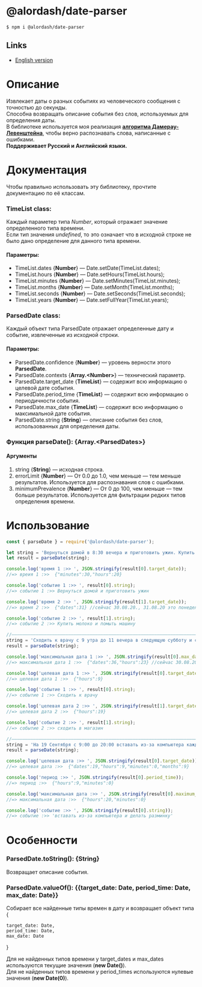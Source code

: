 # @alordash/date-parser

``` 
$ npm i @alordash/date-parser
```  

## Links

* [English version](README-EN.md)  

# Описание

Извлекает даты о разных событиях из человеческого сообщения с точностью до секунды.  
Способна возвращать описание события без слов, используемых для определения даты.  
В библиотеке используется моя реализация **[алгоритма Дамерау-Левенштейна](https://github.com/alordash/damerau-levenshtein)**, чтобы верно распознавать слова, написанные с ошибками.  
**Поддерживает Русский и Английский языки.**  

# Документация

Чтобы правильно использовать эту библиотеку, прочтите документацию по её классам.

### TimeList class:

Каждый параметер типа *Number*, который отражает значение определенного типа времени.  
Если тип значения *undefined*, то это означает что в исходной строке не было дано определение для данного типа времени.  

#### Параметры:  

* TimeList.dates   {**Number**} —   Date.setDate(TimeList.dates);  
* TimeList.hours   {**Number**} —   Date.setHours(TimeList.hours);  
* TimeList.minutes {**Number**} —   Date.setMinutes(TimeList.minutes);  
* TimeList.months  {**Number**} —   Date.setMonth(TimeList.months);  
* TimeList.seconds {**Number**} —   Date.setSeconds(TimeList.seconds);  
* TimeList.years   {**Number**} —   Date.setFullYear(TimeList.years);  

### ParsedDate class:

Каждый объект типа ParsedDate отражает определенные дату и событие, извлеченные из исходной строки.  

#### Параметры:  

* ParsedDate.confidence     {**Number**}         — уровень верности этого **ParsedDate**.  
* ParsedDate.contexts       {**Array.\<Number\>**} — технический параметр.  
* ParsedDate.target_date    {**TimeList**}       — содержит всю информацию о целевой дате события. 
* ParsedDate.period_time    {**TimeList**}       — содержит всю информацию о периодичности события.  
* ParsedDate.max_date       {**TimeList**}       — содержит всю информацию о максимальной дате события.  
* ParsedDate.string         {**String**}         — описание события без слов, использованных для определения даты.  

### Функция parseDate(): {Array.\<ParsedDates\>}

#### Аргументы

1. string {**String**} — исходная строка.  
2. errorLimit {**Number**} — От 0.0 до 1.0, чем меньше — тем меньше результатов. Используется для распознавания слов с ошибками.  
3. minimumPrevalence {**Number**} — От 0 до 100, чем меньше — тем больше результатов. Используется для фильтрации редких типов определения времени.  

# Использование

```javascript
const { parseDate } = require('@alordash/date-parser');

let string = 'Вернуться домой в 8:30 вечера и приготовить ужин. Купить молоко и помыть машину в понедельник.';
let result = parseDate(string);

console.log('время 1 :>> ', JSON.stringify(result[0].target_date));
//=> вреия 1 :>>  {"minutes":30,"hours":20}

console.log('событие 1 :>> ', result[0].string);
//=> событие 1 :>> Вернуться домой и приготовить ужин

console.log('время 2 :>> ', JSON.stringify(result[1].target_date));
//=> время 2 :>>  {"dates":31} //сейчас 30.08.20., 31.08.20 это понедельник

console.log('событие 2 :>> ', result[1].string);
//=> событие 2 :>> Купить молоко и помыть машину

//————————————————————————————————————————————————————————————————————————————————————————————————————————————————————————————————
string = 'Сходить к врачу с 9 утра до 11 вечера в следующую субботу и сходить в магазин в 7 вечера';
result = parseDate(string);

console.log('максимальная дата 1 :>> ', JSON.stringify(result[0].max_date));
//=> максимальная дата 1 :>>  {"dates":36,"hours":23} //сейчас 30.08.20, следующая суббота в 05.09.20, что, технически, и есть 36.08.20

console.log('целевая дата 1 :>> ', JSON.stringify(result[0].target_date));
//=> целевая дата 1 :>>  {"hours":9}

console.log('событие 1 :>> ', result[0].string);
//=> событие 1 :>> Сходить к врачу

console.log('целевая дата 2 :>> ', JSON.stringify(result[1].target_date));
//=> целевая дата 2 :>>  {"hours":19}

console.log('событие 2 :>> ', result[1].string);
//=> событие 2 :>> сходить в магазин

//————————————————————————————————————————————————————————————————————————————————————————————————————————————————————————————————
string = 'На 19 Сентября с 9:00 до 20:00 вставать из-за компьютера каждые 15 минут и делать разминку';
result = parseDate(string);

console.log('целевая дата :>> ', JSON.stringify(result[0].target_date));
//=> целевая дата :>>  {"dates":19,"hours":9,"minutes":0,"months":9}

console.log('период :>> ', JSON.stringify(result[0].period_time));
//=> период :>>  {"hours":9,"minutes":0}

console.log('максимальная дата :>> ', JSON.stringify(result[0].maximum_date));
//=> максимальная дата :>>  {"hours":20,"minutes":0}

console.log('событие :>> ', JSON.stringify(result[0].string));
//=> событие :>> 'вставать из-за компьютера и делать разминку'
```

# Особенности

### ParsedDate.toString(): {String}

Возвращает описание события.  

### ParsedDate.valueOf(): {{target_date: Date, period_time: Date, max_date: Date}}

Собирает все найденные типы времен в дату и возвращает объект типа  
{

    target_date: Date,  
    period_time: Date,  
    max_date: Date  

}  
  
Для не найденных типов времени у target_dates и max_dates используются текущие значения (**new Date()**).  
Для не найденных типов времени у period_times используются нулевые значения (**new Date(0)**).  
